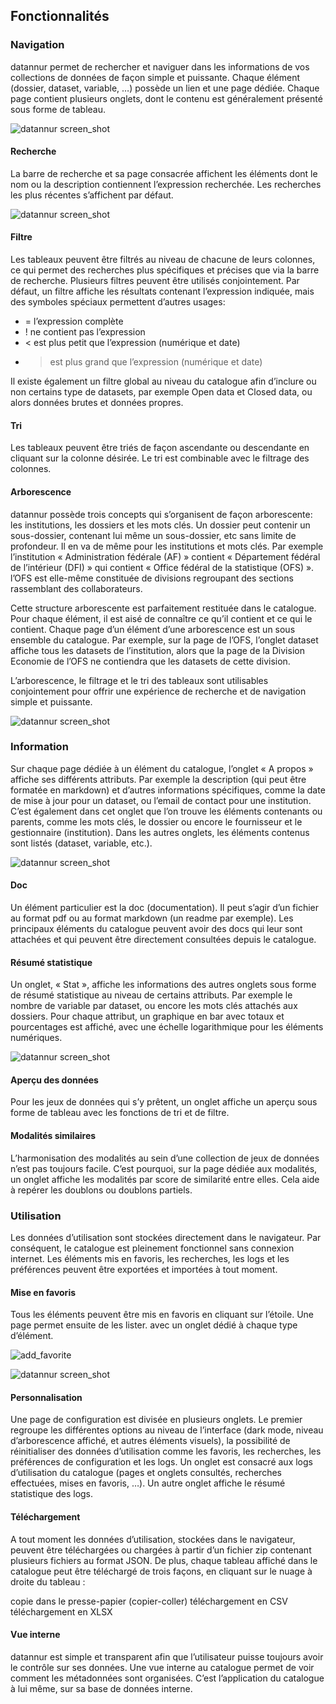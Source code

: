 ## Fonctionnalités

### Navigation

datannur permet de rechercher et naviguer dans les informations de vos collections de données de façon simple et puissante. Chaque élément (dossier, dataset, variable, …) possède un lien et une page dédiée. Chaque page contient plusieurs onglets, dont le contenu est généralement présenté sous forme de tableau.

![datannur screen_shot](assets/about_page/dossier_sitg_tab_dataset_v3{dark_mode}.webp)

#### Recherche

La barre de recherche et sa page consacrée affichent les éléments dont le nom ou la description contiennent l’expression recherchée. Les recherches les plus récentes s’affichent par défaut.

![datannur screen_shot](assets/about_page/search_page_v3{dark_mode}.webp)


#### Filtre

Les tableaux peuvent être filtrés au niveau de chacune de leurs colonnes, ce qui permet des recherches plus spécifiques et précises que via la barre de recherche. Plusieurs filtres peuvent être utilisés conjointement. Par défaut, un filtre affiche les résultats contenant l’expression indiquée, mais des symboles spéciaux permettent d’autres usages:

- = l’expression complète
- ! ne contient pas l’expression
- < est plus petit que l’expression (numérique et date)
- > est plus grand que l’expression (numérique et date)

Il existe également un filtre global au niveau du catalogue afin d’inclure ou non certains type de datasets, par exemple Open data et Closed data, ou alors données brutes et données propres.

#### Tri

Les tableaux peuvent être triés de façon ascendante ou descendante en cliquant sur la colonne désirée. Le tri est combinable avec le filtrage des colonnes.

#### Arborescence

datannur possède trois concepts qui s’organisent de façon arborescente: les institutions, les dossiers et les mots clés. Un dossier peut contenir un sous-dossier, contenant lui même un sous-dossier, etc sans limite de profondeur. Il en va de même pour les institutions et mots clés. Par exemple l’institution « Administration fédérale (AF) » contient « Département fédéral de l’intérieur (DFI) » qui contient « Office fédéral de la statistique (OFS) ». l’OFS est elle-même constituée de divisions regroupant des sections rassemblant des collaborateurs.

Cette structure arborescente est parfaitement restituée dans le catalogue. Pour chaque élément, il est aisé de connaître ce qu’il contient et ce qui le contient. Chaque page d’un élément d’une arborescence est un sous ensemble du catalogue. Par exemple, sur la page de l’OFS, l’onglet dataset affiche tous les datasets de l’institution, alors que la page de la Division Economie de l’OFS ne contiendra que les datasets de cette division.

L’arborescence, le filtrage et le tri des tableaux sont utilisables conjointement pour offrir une expérience de recherche et de navigation simple et puissante.


![datannur screen_shot](assets/about_page/about_page_diagramm{dark_mode}.webp)


### Information

Sur chaque page dédiée à un élément du catalogue, l’onglet « A propos » affiche ses différents attributs. Par exemple la description (qui peut être formatée en markdown) et d’autres informations spécifiques, comme la date de mise à jour pour un dataset, ou l’email de contact pour une institution. C’est également dans cet onglet que l’on trouve les éléments contenants ou parents, comme les mots clés, le dossier ou encore le fournisseur et le gestionnaire (institution). Dans les autres onglets, les éléments contenus sont listés (dataset, variable, etc.).


![datannur screen_shot](assets/about_page/dataset_list_histo{dark_mode}.webp)


#### Doc

Un élément particulier est la doc (documentation). Il peut s’agir d’un fichier au format pdf ou au format markdown (un readme par exemple). Les principaux éléments du catalogue peuvent avoir des docs qui leur sont attachées et qui peuvent être directement consultées depuis le catalogue.

#### Résumé statistique

Un onglet, « Stat », affiche les informations des autres onglets sous forme de résumé statistique au niveau de certains attributs. Par exemple le nombre de variable par dataset, ou encore les mots clés attachés aux dossiers. Pour chaque attribut, un graphique en bar avec totaux et pourcentages est affiché, avec une échelle logarithmique pour les éléments numériques.


![datannur screen_shot](assets/about_page/stat_tab{dark_mode}.webp)


#### Aperçu des données

Pour les jeux de données qui s’y prêtent, un onglet affiche un aperçu sous forme de tableau avec les fonctions de tri et de filtre.

#### Modalités similaires

L’harmonisation des modalités au sein d’une collection de jeux de données n’est pas toujours facile. C’est pourquoi, sur la page dédiée aux modalités, un onglet affiche les modalités par score de similarité entre elles. Cela aide à repérer les doublons ou doublons partiels.

### Utilisation

Les données d’utilisation sont stockées directement dans le navigateur. Par conséquent, le catalogue est pleinement fonctionnel sans connexion internet. Les éléments mis en favoris, les recherches, les logs et les préférences peuvent être exportées et importées à tout moment.

#### Mise en favoris

Tous les éléments peuvent être mis en favoris en cliquant sur l’étoile. Une page permet ensuite de les lister. avec un onglet dédié à chaque type d’élément.

![add_favorite](assets/tuto/add_favorite{dark_mode}.gif?v=1)

![datannur screen_shot](assets/about_page/favorite_page{dark_mode}.webp)


#### Personnalisation

Une page de configuration est divisée en plusieurs onglets. Le premier regroupe les différentes options au niveau de l’interface (dark mode, niveau d’arborescence affiché, et autres éléments visuels), la possibilité de réinitialiser des données d’utilisation comme les favoris, les recherches, les préférences de configuration et les logs. Un onglet est consacré aux logs d’utilisation du catalogue (pages et onglets consultés, recherches effectuées, mises en favoris, …). Un autre onglet affiche le résumé statistique des logs.

#### Téléchargement

A tout moment les données d’utilisation, stockées dans le navigateur, peuvent être téléchargées ou chargées à partir d’un fichier zip contenant plusieurs fichiers au format JSON. De plus, chaque tableau affiché dans le catalogue peut être téléchargé de trois façons, en cliquant sur le nuage à droite du tableau :

copie dans le presse-papier (copier-coller)
téléchargement en CSV
téléchargement en XLSX

#### Vue interne

datannur est simple et transparent afin que l’utilisateur puisse toujours avoir le contrôle sur ses données. Une vue interne au catalogue permet de voir comment les métadonnées sont organisées. C’est l’application du catalogue à lui même, sur sa base de données interne.
